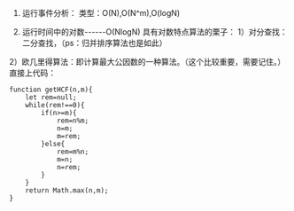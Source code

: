 1. 运行事件分析：
类型：O(N),O(N^m),O(logN)

2. 运行时间中的对数------O(NlogN)
具有对数特点算法的栗子：
1）对分查找：二分查找，（ps：归并排序算法也是如此）

2）欧几里得算法：即计算最大公因数的一种算法。（这个比较重要，需要记住。）
直接上代码：
```
function getHCF(n,m){
    let rem=null;
    while(rem!==0){
        if(n>=m){
            rem=n%m;
            n=m;
            m=rem;
        }else{
            rem=m%n;
            m=n;
            n=rem;
        }
    }
    return Math.max(n,m);
}
```
